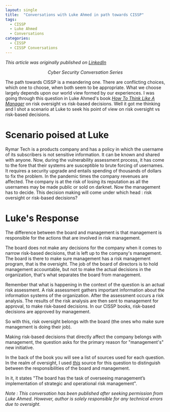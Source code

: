 ```yaml
---
layout: single
title:  "Conversations with Luke Ahmed in path towards CISSP"
tags:
  - CISSP
  - Luke Ahmed
  - Conversations
categories:
  - CISSP
  - CISSP Conversations
---
```

*This article was originally published on [LinkedIn](https://www.linkedin.com/feed/update/urn:li:ugcPost:6806848386835238912?updateEntityUrn=urn%3Ali%3Afs_feedUpdate%3A%28*%2Curn%3Ali%3AugcPost%3A6806848386835238912%29)*

<p align="center"><i>Cyber Security Conversation Series</i></p>

The path towards CISSP is a meandering one. There are conflicting choices, which one to choose, when both seem to be appropriate. What we choose largely depends upon our world view formed by our experiences. I was going through this question in Luke Ahmed's book *[How To Think Like A Manager](https://www.amazon.com/gp/product/1735085197/ref=as_li_tl?ie=UTF8&camp=1789&creative=9325&creativeASIN=1735085197&linkCode=as2&tag=stunotandth06-20&linkId=5ad2a43b972878466ba16677bbcd0a19)* on risk oversight vs risk-based decisions. Well it got me thinking and I shot a scenario at Luke to seek his point of view on risk oversight vs risk-based decisions.

# Scenario poised at Luke

Rymar Tech is a products company and has a policy in which the username of its subscribers is not sensitive information. It can be known and shared with anyone. Now, during the vulnerability assessment process, it has come to the fore that their systems are susceptible to brute forcing of usernames. It requires a security upgrade and entails spending of thousands of dollars to fix the problem. In the pandemic times the company revenues are affected. The company is at the risk of losing its reputation as all the usernames may be made public or sold on darknet. Now the management has to decide. This decision making will come under which head : risk oversight or risk-based decisions?

# Luke's Response

The difference between the board and management is that management is responsible for the actions that are involved in risk management.

The board does not make any decisions for the company when it comes to narrow risk-based decisions, that is left up to the company's management. The board is there to make sure management has a risk management program, that is the oversight. The job of the board of directors is to hold management accountable, but not to make the actual decisions in the organization, that's what separates the board from management.

Remember that what is happening in the context of the question is an actual risk assessment. A risk assessment gathers important information about the information systems of the organization. After the assessment occurs a risk analysis. The results of the risk analysis are then sent to management for approval, to make risk-based decisions. In our CISSP books, risk-based decisions are approved by management.

So with this, risk oversight belongs with the board (the ones who make sure management is doing their job).

Making risk-based decisions that directly affect the company belongs with management, the question asks for the primary reason for "management's" new initiative.

In the back of the book you will see a list of sources used for each question. In the realm of oversight, I used *[this](https://www.icgn.org/sites/default/files/ICGN%20Corp%20Risk%20Oversightweb_0.pdf)* source for this question to distinguish between the responsibilities of the board and management.

In it, it states "The board has the task of overseeing management’s implementation of strategic and operational risk management".

*Note : This conversation has been published after seeking permission from Luke Ahmed. However, author is solely responsible for any technical errors due to oversight.*
